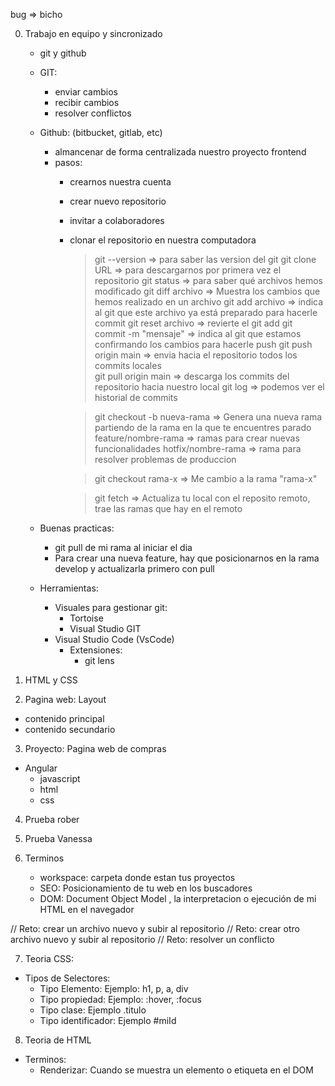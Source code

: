 bug => bicho

0. Trabajo en equipo y sincronizado
    - git y github
    - GIT:
        - enviar cambios
        - recibir cambios
        - resolver conflictos
    - Github: (bitbucket, gitlab, etc)
        - almancenar de forma centralizada nuestro proyecto frontend
        - pasos:
            - crearnos nuestra cuenta
            - crear nuevo repositorio
            - invitar a colaboradores
            - clonar el repositorio en nuestra computadora
              > git --version => para saber las version del git
              > git clone URL => para descargarnos por primera vez el repositorio
              > git status    => para saber qué archivos hemos modificado
              > git diff archivo => Muestra los cambios que hemos realizado en un archivo
              > git add archivo => indica al git que este archivo ya está preparado para hacerle commit
              > git reset archivo => revierte el git add
              > git commit -m "mensaje" => indica al git que estamos confirmando los cambios para hacerle push
              > git push origin main => envia hacia el repositorio todos los commits locales              
              > git pull origin main => descarga los commits del repositorio hacia nuestro local
              > git log => podemos ver el historial de commits

              > git checkout -b nueva-rama => Genera una nueva rama partiendo de la rama en la que te encuentres parado
                    feature/nombre-rama => ramas para crear nuevas funcionalidades
                    hotfix/nombre-rama => rama para resolver problemas de produccion

              > git checkout rama-x => Me cambio a la rama "rama-x"

              > git fetch => Actualiza tu local con el reposito remoto, trae las ramas que hay en el remoto

    - Buenas practicas:
        - git pull de mi rama al iniciar el dia
        - Para crear una nueva feature, hay que posicionarnos en la rama develop y actualizarla primero con pull

    - Herramientas:
        - Visuales para gestionar git:
          - Tortoise
          - Visual Studio GIT
        - Visual Studio Code (VsCode)
          - Extensiones:
              - git lens

1. HTML y CSS

2. Pagina web: Layout
  - contenido principal
  - contenido secundario

3. Proyecto: Pagina web de compras
  - Angular
      - javascript
      - html
      - css
      
4. Prueba rober

5. Prueba Vanessa

6. Terminos
   - workspace: carpeta donde estan tus proyectos
   - SEO: Posicionamiento de tu web en los buscadores
   - DOM: Document Object Model , la interpretacion o ejecución de mi HTML en el navegador

// Reto: crear un archivo nuevo y subir al repositorio
// Reto: crear otro archivo nuevo y subir al repositorio
// Reto: resolver un conflicto

7. Teoria CSS:
  - Tipos de Selectores:
    - Tipo Elemento: Ejemplo: h1, p, a, div
    - Tipo propiedad: Ejemplo: :hover, :focus
    - Tipo clase: Ejemplo .titulo
    - Tipo identificador: Ejemplo #miId

8. Teoria de HTML
  - Terminos:
    - Renderizar: Cuando se muestra un elemento o etiqueta en el DOM
